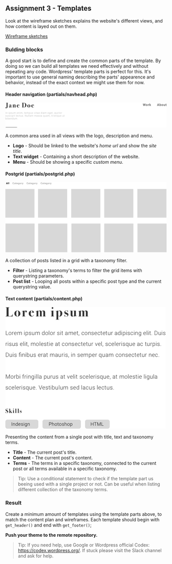 ## Assignment 3 - Templates
Look at the wireframe sketches explains the website's different views, and how content is layed out on them.

[Wireframe sketches](documents/portfolio-theme-wireframes.pdf)

### Bulding blocks
A good start is to define and create the common parts of the template. By doing so we can build all templates we need effectively and without repeating any code. Wordpress' template parts is perfect for this. It's important to use general naming describing the parts' appearence and behavior, instead of the exact context we might use them for now.

#### Header navigation (partials/navhead.php)
![Header](images/header.png)

A common area used in all views with the logo, description and menu.

* **Logo** - Should be linked to the website's *home url* and show the *site title*.
* **Text widget** - Containing a short description of the website.
* **Menu** - Should be showing a specific *custom menu*.

#### Postgrid (partials/postgrid.php)
![Post grid](images/postgrid.png)

A collection of posts listed in a grid with a taxonomy filter.

* **Filter** - Listing a taxonomy's terms to filter the grid items with querystring parameters.
* **Post list** - Looping all posts within a specific post type and the current querystring value.

#### Text content (partials/content.php)
![Text Content](images/textcontent.png)

Presenting the content from a single post with title, text and taxonomy terms.

* **Title** - The current post's title.
* **Content** - The current post's content.
* **Terms** - The terms in a specific taxonomy, connected to the current post or all terms available in a specific taxonomy.

> Tip: Use a conditional statement to check if the template part us beeing used with a single project or not. Can be useful when listing different collection of the taxonomy terms.

### Result
Create a minimum amount of templates using the template parts above, to match the content plan and wireframes. Each template should begin with `get_header()` and end with `get_footer()`;

**Push your theme to the remote repository.**

> Tip: If you need help, use Google or Wordpress official Codex: https://codex.wordpress.org/. If stuck please visit the Slack channel and ask for help.
